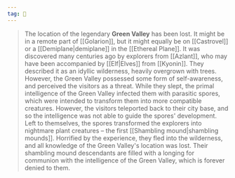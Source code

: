 ```yaml
---
tag: 🌾
---
```

> The location of the legendary **Green Valley** has been lost. It might be in a remote part of [[Golarion]], but it might equally be on [[Castrovel]] or a [[Demiplane|demiplane]] in the [[Ethereal Plane]].
> It was discovered many centuries ago by explorers from [[Azlant]], who may have been accompanied by [[Elf|Elves]] from [[Kyonin]].  They described it as an idyllic wilderness, heavily overgrown with trees.
> However, the Green Valley possessed some form of self-awareness, and perceived the visitors as a threat. While they slept, the primal intelligence of the Green Valley infected them with parasitic spores, which were intended to transform them into more compatible creatures. However, the visitors teleported back to their city base, and so the intelligence was not able to guide the spores' development. Left to themselves, the spores transformed the explorers into nightmare plant creatures – the first [[Shambling mound|shambling mounds]]. Horrified by the experience, they fled into the wilderness, and all knowledge of the Green Valley's location was lost.
> Their shambling mound descendants are filled with a longing for communion with the intelligence of the Green Valley, which is forever denied to them. 







